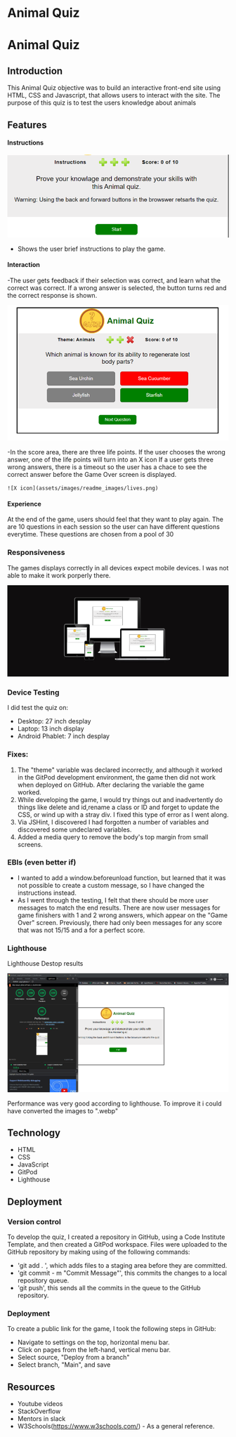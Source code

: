 
# Animal Quiz
# Animal Quiz
## Introduction
This Animal Quiz objective was to build an interactive front-end site using HTML, CSS and Javascript, that allows users to interact with the site. The purpose of this quiz is to test the users knowledge about animals

## Features

#### Instructions
![Instructions](assets/images/readme_images/instructions.png)
- Shows the user brief instructions to play the game.


#### Interaction

-The user gets feedback if their selection was correct, and learn what the correct was correct. If a wrong answer is selected, the button turns red and the correct response is shown.

![Wrong Answer](assets/images/readme_images/incorrect.png)

-In the score area, there are three life points. If the user chooses the wrong answer, one of the life points will turn into an X icon  If a user gets three wrong answers, there is a timeout so the user has a chace to see the correct answer before the Game Over screen is displayed.

    ![X icon](assets/images/readme_images/lives.png)

#### Experience
 At the end of the game, users should feel that they want to play again. The are 10 questions in each session so the user can have different questions everytime. These questions are chosen from a pool of 30

### Responsiveness
The games displays correctly in all devices expect mobile devices. I was not able to make it work porperly there.

![Am I Responsive image](assets/images/readme_images/responsivenes.png)

### Device Testing
I did test the quiz on:
- Desktop: 27 inch desplay
- Laptop:  13 inch display 
- Android Phablet: 7 inch desplay


### Fixes:
1. The "theme" variable was declared incorrectly, and although it worked in the GitPod development environment, the game then did not work when deployed on GitHub. After declaring the variable the game worked. 
2. While developing the game, I would try things out and inadvertently do things like delete and id,rename a class or ID and forget to update the CSS, or wind up with a stray div. I fixed this type of error as I went along.  
3. Via JSHint, I discovered I had forgotten a number of variables and discovered some undeclared variables. 
4. Added a media query to remove the body's top margin from small screens. 

### EBIs (even better if)
- I wanted to add a window.beforeunload function, but learned that it was not possible to create a custom message, so I have changed the instructions instead. 
- As I went through the testing, I felt that there should be more user messages to match the end results. There are now user messages for game finishers with 1 and 2 wrong answers, which appear on the "Game Over" screen. Previously, there had only been messages for any score that was not 15/15 and a for a perfect score.

### Lighthouse
Lighthouse Destop results

![Lighthouse-desktop](assets/images/readme_images/lighthouse_score.png)

Performance was very good according to lighthouse. To improve it i could have converted the images to ".webp"

## Technology

- HTML
- CSS
- JavaScript
- GitPod
- Lighthouse

## Deployment

### Version control
To develop the quiz, I created a repository in GitHub, using a Code Institute Template, and then created a GitPod workspace. Files were uploaded to the GitHub repository by making using of the following commands:
- 'git add . ', which adds files to a staging area before they are committed.
- 'git commit - m "Commit Message"', this commits the changes to a local repository queue.
- 'git push', this sends all the commits in the queue to the GitHub repository.

### Deployment

To create a public link for the game, I took the following steps in GitHub:
- Navigate to settings on the top, horizontal menu bar.
- Click on pages from the left-hand, vertical menu bar.
- Select source, "Deploy from a branch"
- Select branch, "Main", and save

## Resources

- Youtube videos
- StackOverflow
- Mentors in slack
- W3Schools(https://www.w3schools.com/) - As a general reference.

